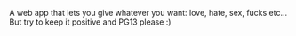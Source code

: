 A web app that lets you give whatever you want: love, hate, sex, fucks etc... But try to keep it positive and PG13 please :)